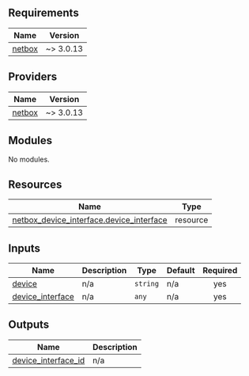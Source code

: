 ## Requirements

| Name | Version |
|------|---------|
| <a name="requirement_netbox"></a> [netbox](#requirement\_netbox) | ~> 3.0.13 |

## Providers

| Name | Version |
|------|---------|
| <a name="provider_netbox"></a> [netbox](#provider\_netbox) | ~> 3.0.13 |

## Modules

No modules.

## Resources

| Name | Type |
|------|------|
| [netbox_device_interface.device_interface](https://registry.terraform.io/providers/e-breuninger/netbox/latest/docs/resources/device_interface) | resource |

## Inputs

| Name | Description | Type | Default | Required |
|------|-------------|------|---------|:--------:|
| <a name="input_device"></a> [device](#input\_device) | n/a | `string` | n/a | yes |
| <a name="input_device_interface"></a> [device\_interface](#input\_device\_interface) | n/a | `any` | n/a | yes |

## Outputs

| Name | Description |
|------|-------------|
| <a name="output_device_interface_id"></a> [device\_interface\_id](#output\_device\_interface\_id) | n/a |
